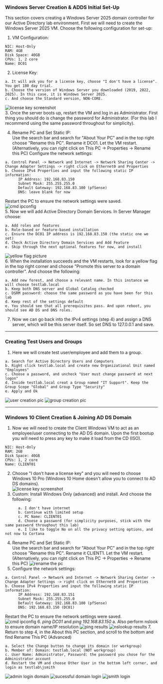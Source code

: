 ### Windows Server Creation & ADDS Initial Set-Up
This section covers creating a Windows Server 2025 domain controller for our Active Directory lab environment.
First we will need to create the Windows Server 2025 VM. Choose the following configuration for set-up:
1. VM Configuration:
```
NIC: Host-Only
RAM: 4GB
Disk Space: 40GB
CPUs: 1, 2 core
Name: DC01
```
2. License Key:  
```
a. It will ask you for a license key, choose "I don't have a license". You get 180 day trial.  
b. Choose the version of Windows Server you downloaded (2019, 2022, 2025). In this case, it is Windows Server 2025.  
c. And choose the Standard version, NON-CORE.
```
![license key screenshot](https://github.com/nickbruggen90/LabsVol8021Q/blob/main/Project%201.1%3A%20Active%20Directory%20and%20Windows%2010%20Integration/Images/Screenshot%202025-06-10%20140539.png)  
3. Once the server boots up, restart the VM and log in as Administrator. First thing you should do is change the password for Administrator. (For this lab I recommend using the same password throughout for simplicity).  


4. Rename PC and Set Static IP:  
Use the search bar and search for "About Your PC" and in the top right choose "Rename this PC". Rename it DC01. Let the VM restart.
(Alternatively, you can right click on This PC -> Properties -> Rename this PC)
Configure the network settings:  
```
a. Control Panel -> Network and Internet -> Network Sharing Center -> Change Adapter Settings -> right click on Ethernet0 and Properties  
b. Choose IPv4 Properties and input the following static IP information:
      IP Address: 192.168.83.150
      Subnet Mask: 255.255.255.0
      Default Gateway: 192.168.83.100 (pfSense)
      DNS: leave blank for now
```
Restart the PC to ensure the network settings were saved.  
![cmd ipconfig](https://github.com/nickbruggen90/LabsVol8021Q/blob/main/Project%201.1%3A%20Active%20Directory%20and%20Windows%2010%20Integration/Images/Screenshot%202025-06-10%20144719.png)  
5. Now we will add Active Directory Domain Services. In Server Manager choose:
```
a. Add roles and features
b. Role-based or feature-based installation
c. Ensure the DC01 IP address is 192.168.83.150 (the static one we set)
d. Check Active Directory Domain Services and Add Feature
e. Skip through the next optional features for now, and install
```
![yellow flag picture](https://github.com/nickbruggen90/LabsVol8021Q/blob/main/Project%201.1%3A%20Active%20Directory%20and%20Windows%2010%20Integration/Images/Screenshot%202025-06-10%20151452.png)  
6. When the installation succeeds and the VM restarts, look for a yellow flag in the top right corner and choose "Promote this server to a domain controller". And choose the following:
```
a. Add new forest, and choose a relevant name. In this instance we will choose testlab.local
b. Keep both DNS server and Global Catalog checked
c. DSRM password: choose the same password as you have been for this lab
d. Keep rest of the settings default
e. You should see that all prerequisites pass. And upon reboot, you should see AD DS and DNS roles.
```
7. Now we can go back into the IPv4 settings (step 4) and assign a DNS server, which will be this server itself. So set DNS to 127.0.0.1 and save.

---

### Creating Test Users and Groups
1. Here we will create  test user/employee and add them to a group.
```
a. Search for Active Directory Users and Computers
b. Right click testlab.local and create new Organizational Unit named "Employees"
c. Choose a password, and uncheck "User must change password at next logon"
d. Inside testlab.local creat a Group named "IT Support". Keep the Group Scope "Global" and Group Type "Security"
e. Apply and Ok
```
![user creation pic](https://github.com/nickbruggen90/LabsVol8021Q/blob/main/Project%201.1%3A%20Active%20Directory%20and%20Windows%2010%20Integration/Images/Screenshot%202025-06-10%20161150.png)
![group creation pic](https://github.com/nickbruggen90/LabsVol8021Q/blob/main/Project%201.1%3A%20Active%20Directory%20and%20Windows%2010%20Integration/Images/Screenshot%202025-06-10%20161543.png)

---

### Windows 10 Client Creation & Joining AD DS Domain
1. Now we will need to create the Client Windows VM to act as an employee/user connecting to the AD DS domain.
Upon the first bootup you will need to press any key to make it load from the CD (ISO).
```
NIC: Host-Only
RAM: 2GB
Disk Space: 40GB
CPUs: 1, 2 core
Name: CLIENT01
```
2. Choose "I don't have a license key" and you will need to choose Windows 10 Pro (Windows 10 Home doesn't allow you to connect to AD DS domains).  
![license key screenshot](https://github.com/nickbruggen90/LabsVol8021Q/blob/main/Project%201.1%3A%20Active%20Directory%20and%20Windows%2010%20Integration/Images/Screenshot%202025-06-10%20183710.png)
3. Custom: Install Windows Only (advanced) and install. And choose the following:
```
      a. I don't have internet  
      b. Continue with limited setup  
      c. PC Name: CLIENT01  
      d. Choose a password (for simplicity purposes, stick with the same password throughout this lab)  
      e. I like to toggle No on all the privacy setting options, and not now to Cortana
```
4. Rename PC and Set Static IP:  
Use the search bar and search for "About Your PC" and in the top right choose "Rename this PC". Rename it CLIENT1. Let the VM restart.
(Alternatively, you can right click on This PC -> Properties -> Rename this PC)
![rename the pc](https://github.com/nickbruggen90/LabsVol8021Q/blob/main/Project%201.1%3A%20Active%20Directory%20and%20Windows%2010%20Integration/Images/Screenshot%202025-06-10%20192952.png)
5. Configure the network settings:  
```
a. Control Panel -> Network and Internet -> Network Sharing Center -> Change Adapter Settings -> right click on Ethernet0 and Properties  
b. Choose IPv4 Properties and input the following static IP information:
      IP Address: 192.168.83.151
      Subnet Mask: 255.255.255.0
      Default Gateway: 192.168.83.100 (pfSense)
      DNS: 192.168.83.150 (DC01)
```
Restart the PC to ensure the network settings were saved.  
![cmd ipconfig](https://github.com/nickbruggen90/LabsVol8021Q/blob/main/Project%201.1%3A%20Active%20Directory%20and%20Windows%2010%20Integration/Images/Screenshot%202025-06-10%20190509.png)
6. *ping DC01* and *ping 192.168.83.150*
      a. Also perform nslook to ensure domain name/IP resolution
![ping results](https://github.com/nickbruggen90/LabsVol8021Q/blob/main/Project%201.1%3A%20Active%20Directory%20and%20Windows%2010%20Integration/Images/Screenshot%202025-06-10%20190638.png)
![nslookup results](https://github.com/nickbruggen90/LabsVol8021Q/blob/main/Project%201.1%3A%20Active%20Directory%20and%20Windows%2010%20Integration/Images/Screenshot%202025-06-10%20190708.png)
7. Return to step 4, in the About this PC section, and scroll to the bottom and find Rename This PC (Advanced)
```
a. Select the Change button to change its domain (or workgroup)
b. Member of: Domain: testlab.local (NOT workgroup)
c. User Name: Administrator, Password: the password you chose for the Administrator account
d. Restart the VM and choose Other User in the bottom left corner, and login as testlab\jsmith
```
![admin login domain](https://github.com/nickbruggen90/LabsVol8021Q/blob/main/Project%201.1%3A%20Active%20Directory%20and%20Windows%2010%20Integration/Images/Screenshot%202025-06-10%20191406.png)
![sucessful domain login](https://github.com/nickbruggen90/LabsVol8021Q/blob/main/Project%201.1%3A%20Active%20Directory%20and%20Windows%2010%20Integration/Images/Screenshot%202025-06-10%20191546.png)
![jsmith login](https://github.com/nickbruggen90/LabsVol8021Q/blob/main/Project%201.1%3A%20Active%20Directory%20and%20Windows%2010%20Integration/Images/Screenshot%202025-06-10%20191709.png)
